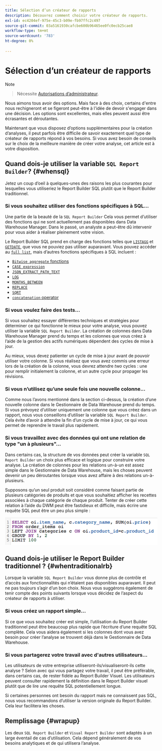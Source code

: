 ```yaml
---
title: Sélection d’un créateur de rapports
description: Découvrez comment choisir votre créateur de rapports.
exl-id: ec4204ef-975e-45c3-b09e-fb97ffc2c497
source-git-commit: 03a5161930cafcbe600b96465ee0fc0ecb25cae8
workflow-type: tm+mt
source-wordcount: '783'
ht-degree: 0%

---
```


# Sélection d’un créateur de rapports

>[!NOTE]
>>Nécessite [Autorisations d’administrateur](../../administrator/user-management/user-management.md).


Nous aimons tous avoir des options. Mais face à des choix, certains d&#39;entre nous rechigneront et se figeront peut-être à l&#39;idée de devoir s&#39;engager dans une décision. Les options sont excellentes, mais elles peuvent aussi être écrasantes et déroutantes.

Maintenant que vous disposez d’options supplémentaires pour la création d’analyses, il peut parfois être difficile de savoir exactement quel type de créateur de rapports répond à vos besoins. Si vous avez besoin de conseils sur le choix de la meilleure manière de créer votre analyse, cet article est à votre disposition.

## Quand dois-je utiliser la variable `SQL Report Builder`? {#whensql}

Jetez un coup d’oeil à quelques-unes des raisons les plus courantes pour lesquelles vous utiliseriez le Report Builder SQL plutôt que le Report Builder traditionnel.

### Si vous souhaitez utiliser des fonctions spécifiques à SQL...

Une partie de la beauté de la `SQL Report Builder` Cela vous permet d’utiliser des fonctions qui ne sont actuellement pas disponibles dans Data Warehouse Manager. Dans le passé, un analyste a peut-être dû intervenir pour vous aider à réaliser pleinement votre vision.

Le Report Builder SQL prend en charge des fonctions telles que [`LISTAGG`](https://docs.aws.amazon.com/redshift/latest/dg/r_LISTAGG.html) et [`GETDATE`](https://docs.aws.amazon.com/redshift/latest/dg/r_GETDATE.html), que vous ne pouviez pas utiliser auparavant. Vous pouvez accéder au [`full list`](https://docs.aws.amazon.com/redshift/latest/dg/c_SQL_functions.html), mais d’autres fonctions spécifiques à SQL incluent :

* [`Bitwise aggregate` fonctions](https://docs.aws.amazon.com/redshift/latest/dg/c_bitwise_aggregate_functions.html)
* [`CASE expression`](https://docs.aws.amazon.com/redshift/latest/dg/r_CASE_function.html)
* [`JSON_EXTRACT_PATH_TEXT`](https://docs.aws.amazon.com/redshift/latest/dg/JSON_EXTRACT_PATH_TEXT.html)
* [`LOG`](https://docs.aws.amazon.com/redshift/latest/dg/r_LOG.html)
* [`MONTHS_BETWEEN`](https://docs.aws.amazon.com/redshift/latest/dg/r_MONTHS_BETWEEN_function.html)
* [`REPLACE`](https://docs.aws.amazon.com/redshift/latest/dg/r_REPLACE.html)
* [`SQRT`](https://docs.aws.amazon.com/redshift/latest/dg/r_SQRT.html)
* [`concatenation` operator](https://docs.aws.amazon.com/redshift/latest/dg/r_concat_op.html)

### Si vous voulez faire des tests...

Si vous souhaitez essayer différentes techniques et stratégies pour déterminer ce qui fonctionne le mieux pour votre analyse, vous pouvez utiliser la variable `SQL Report Builder`. La création de colonnes dans Data Warehouse Manager prend du temps et les colonnes que vous créez à l’aide de la gestion des actifs numériques dépendent des cycles de mise à jour.

Au mieux, vous devez patienter un cycle de mise à jour avant de pouvoir utiliser votre colonne. Si vous réalisez que vous avez commis une erreur lors de la création de la colonne, vous devrez attendre *two* cycles : une pour remplir initialement la colonne, et un autre cycle pour propager les révisions.

### Si vous n’utilisez qu’une seule fois une nouvelle colonne...

Comme nous l’avons mentionné dans la section ci-dessus, la création d’une nouvelle colonne dans le Gestionnaire de Data Warehouse prend du temps. Si vous prévoyez d’utiliser uniquement une colonne que vous créez dans un rapport, nous vous conseillons d’utiliser la variable `SQL Report Builder`. Cela évite d’avoir à attendre la fin d’un cycle de mise à jour, ce qui vous permet de reprendre le travail plus rapidement.

### Si vous travaillez avec des données qui ont une relation de type &quot;un à plusieurs&quot;...

Dans certains cas, la structure de vos données peut créer la variable `SQL Report Builder` un choix plus efficace et logique pour construire votre analyse. La création de colonnes pour les relations un-à-un est assez simple dans le Gestionnaire de Data Warehouse, mais les choses peuvent devenir un peu déroutantes lorsque vous avez affaire à des relations un-à-plusieurs.

Supposons qu’un seul produit soit considéré comme faisant partie de plusieurs catégories de produits et que vous souhaitiez afficher les recettes associées à chaque catégorie de chaque produit. Tenter de créer cette relation à l’aide du DWM peut être fastidieux et difficile, mais écrire une requête SQL peut être un peu plus simple :

![](../../assets/When_should_I_use_the_RB_2.png)

## Quand dois-je utiliser le Report Builder traditionnel ? {#whentraditionalrb}

Lorsque la variable `SQL Report Builder` vous donne plus de contrôle et d’accès aux fonctionnalités qui n’étaient pas disponibles auparavant. Il peut ne pas toujours s’agir d’un bon choix. Nous vous suggérons également de tenir compte des points suivants lorsque vous décidez de l’aspect du créateur de rapports à utiliser.

### Si vous créez un rapport simple...

Si ce que vous souhaitez créer est simple, l’utilisation du Report Builder traditionnel peut être beaucoup plus rapide que l’écriture d’une requête SQL complète. Cela vous aidera également si les colonnes dont vous avez besoin pour créer l’analyse se trouvent déjà dans le Gestionnaire de Data Warehouse.

### Si vous partagerez votre travail avec d&#39;autres utilisateurs...

Les utilisateurs de votre entreprise utiliseront-ils/visualiseront-ils cette analyse ? Selon avec qui vous partagez votre travail, il peut être préférable, dans certains cas, de rester fidèle au Report Builder Visuel. Les utilisateurs peuvent consulter rapidement la définition dans le Report Builder visuel plutôt que de lire une requête SQL potentiellement longue.

Si certaines personnes ont besoin du rapport mais ne connaissent pas SQL, nous vous recommandons d’utiliser la version originale du Report Builder. Cela leur facilitera les choses.

## Remplissage {#wrapup}

Les deux `SQL Report Builder` et `Visual Report Builder` sont adaptés à un large éventail de cas d’utilisation. Cela dépend généralement de vos besoins analytiques et de qui utilisera l’analyse.
